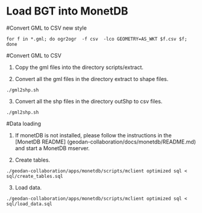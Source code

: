 Load BGT into MonetDB
=====================

#Convert GML to CSV new style
```
for f in *.gml; do ogr2ogr  -f csv  -lco GEOMETRY=AS_WKT $f.csv $f; done
```

#Convert GML to CSV

1. Copy the gml files into the directory scripts/extract.

2. Convert all the gml files in the directory extract to shape files.
```
./gml2shp.sh
```

3. Convert all the shp files in the directory outShp to csv files.
```
./gml2shp.sh
```

#Data loading

1. If monetDB is not installed, please follow the instructions in the [MonetDB README] (geodan-collaboration/docs/monetdb/README.md) and start a MonetDB mserver.

2. Create tables.
```
./geodan-collaboration/apps/monetdb/scripts/mclient optimized sql < sql/create_tables.sql
``` 

3. Load data.
```
./geodan-collaboration/apps/monetdb/scripts/mclient optimized sql < sql/load_data.sql
``` 

